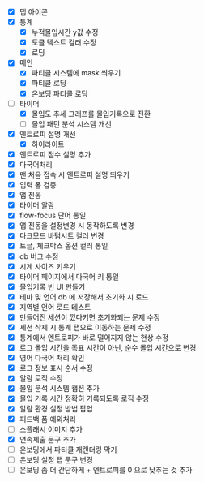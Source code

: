 - [x] 탭 아이콘
- [x] 통계
  - [x] 누적몰입시간 y값 수정
  - [x] 토클 텍스트 컬러 수정
  - [x] 로딩
- [x] 메인
  - [x] 파티클 시스템에 mask 씌우기
  - [x] 파티클 로딩
  - [x] 온보딩 파티클 로딩
- [ ] 타이머
  - [x] 몰입도 추세 그래프를 몰입기록으로 전환
  - [ ] 몰입 패턴 분석 시스템 개선
- [x] 엔트로피 설명 개선
  - [x] 하이라이트
- [x] 엔트로피 점수 설명 추가
- [x] 다국어처리
- [x] 맨 처음 접속 시 엔트로피 설명 띄우기
- [x] 입력 폼 검증
- [x] 앱 진동
- [x] 타이머 알람
- [x] flow-focus 단어 통일
- [x] 앱 진동을 설정변경 시 동작하도록 변경
- [x] 다크모드 바텀시트 컬러 변경
- [x] 토글, 체크박스 옵션 컬러 통일
- [x] db 버그 수정
- [x] 시계 사이즈 키우기
- [x] 타이머 페이지에서 다국어 키 통일
- [x] 몰입기록 빈 UI 만들기
- [x] 테마 및 언어 db 에 저장해서 초기화 시 로드
- [x] 지역별 언어 로드 테스트
- [x] 만들어진 세션이 껐다키면 초기화되는 문제 수정
- [x] 세션 삭제 시 통계 탭으로 이동하는 문제 수정
- [x] 통계에서 엔트로피가 바로 떨어지지 않는 현상 수정
- [x] 로그 몰입 시간을 목표 시간이 아닌, 순수 몰입 시간으로 변경
- [x] 영어 다국어 처리 확인
- [x] 로그 정보 표시 순서 수정
- [x] 알람 로직 수정
- [x] 몰입 분석 시스템 캡션 추가
- [x] 몰입 기록 시간 정확히 기록되도록 로직 수정
- [x] 알람 환경 설정 방법 팝업
- [x] 피드백 폼 예외처리
- [ ] 스플래시 이미지 추가
- [x] 연속제출 문구 추가
- [ ] 온보딩에서 파티클 재랜더링 막기
- [ ] 온보딩 설정 탭 문구 변경
- [ ] 온보딩 좀 더 간단하게 + 엔트로피를 0 으로 낮추는 것 추가
